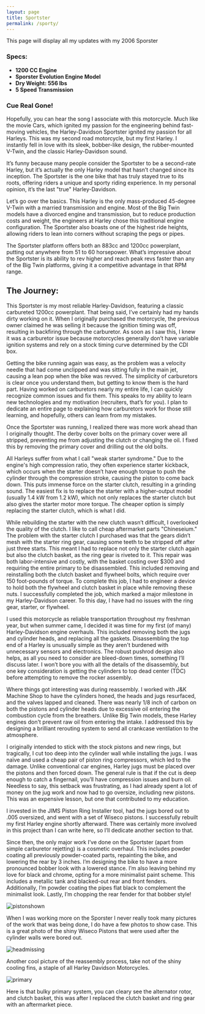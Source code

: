 ```yaml
---
layout: page
title: Sportster
permalink: /sporty/
---
```


This page will display all my updates with my 2006 Sporster

### Specs:
- **1200 CC Engine**
- **Sporster Evolution Engine Model**
- **Dry Weight: 556 lbs**
- **5 Speed Transmission**

<audio autoplay>
    <source src="https://github.com/AidanGrosz/Motorcycle_Man/raw/master/images/RealGone.mp3" type="audio/mp3">
    Your browser does not support the audio element.
</audio>

### Cue Real Gone!
Hopefully, you can hear the song I associate with this motorcycle. Much like the movie Cars, which ignited my passion for the engineering behind fast-moving vehicles, the Harley-Davidson Sportster ignited my passion for all Harleys. This was my second road motorcycle, but my first Harley. I instantly fell in love with its sleek, bobber-like design, the rubber-mounted V-Twin, and the classic Harley-Davidson sound.

It’s funny because many people consider the Sportster to be a second-rate Harley, but it’s actually the only Harley model that hasn’t changed since its inception. The Sportster is the one bike that has truly stayed true to its roots, offering riders a unique and sporty riding experience. In my personal opinion, it’s the last "true" Harley-Davidson.

Let’s go over the basics. This Harley is the only mass-produced 45-degree V-Twin with a married transmission and engine. Most of the Big Twin models have a divorced engine and transmission, but to reduce production costs and weight, the engineers at Harley chose this traditional engine configuration. The Sportster also boasts one of the highest ride heights, allowing riders to lean into corners without scraping the pegs or pipes.

The Sportster platform offers both an 883cc and 1200cc powerplant, putting out anywhere from 51 to 60 horsepower. What’s impressive about the Sportster is its ability to rev higher and reach peak revs faster than any of the Big Twin platforms, giving it a competitive advantage in that RPM range.

## The Journey:
This Sportster is my most reliable Harley-Davidson, featuring a classic carbureted 1200cc powerplant. That being said, I’ve certainly had my hands dirty working on it. When I originally purchased the motorcycle, the previous owner claimed he was selling it because the ignition timing was off, resulting in backfiring through the carburetor. As soon as I saw this, I knew it was a carburetor issue because motorcycles generally don’t have variable ignition systems and rely on a stock timing curve determined by the CDI box.

Getting the bike running again was easy, as the problem was a velocity needle that had come unclipped and was sitting fully in the main jet, causing a lean pop when the bike was revved. The simplicity of carburetors is clear once you understand them, but getting to know them is the hard part. Having worked on carburetors nearly my entire life, I can quickly recognize common issues and fix them. This speaks to my ability to learn new technologies and my motivation (recruiters, that’s for you). I plan to dedicate an entire page to explaining how carburetors work for those still learning, and hopefully, others can learn from my mistakes.

Once the Sportster was running, I realized there was more work ahead than I originally thought. The derby cover bolts on the primary cover were all stripped, preventing me from adjusting the clutch or changing the oil. I fixed this by removing the primary cover and drilling out the old bolts.

All Harleys suffer from what I call "weak starter syndrome." Due to the engine's high compression ratio, they often experience starter kickback, which occurs when the starter doesn’t have enough torque to push the cylinder through the compression stroke, causing the piston to come back down. This puts immense force on the starter clutch, resulting in a grinding sound. The easiest fix is to replace the starter with a higher-output model (usually 1.4 kW from 1.2 kW), which not only replaces the starter clutch but also gives the starter motor more torque. The cheaper option is simply replacing the starter clutch, which is what I did.

While rebuilding the starter with the new clutch wasn’t difficult, I overlooked the quality of the clutch. I like to call cheap aftermarket parts "Chineseium." The problem with the starter clutch I purchased was that the gears didn’t mesh with the starter ring gear, causing some teeth to be stripped off after just three starts. This meant I had to replace not only the starter clutch again but also the clutch basket, as the ring gear is riveted to it. This repair was both labor-intensive and costly, with the basket costing over $300 and requiring the entire primary to be disassembled. This included removing and reinstalling both the clutch basket and flywheel bolts, which require over 150 foot-pounds of torque. To complete this job, I had to engineer a device to hold both the flywheel and clutch basket in place while removing these nuts. I successfully completed the job, which marked a major milestone in my Harley-Davidson career. To this day, I have had no issues with the ring gear, starter, or flywheel.

I used this motorcycle as reliable transportation throughout my freshman year, but when summer came, I decided it was time for my first (of many) Harley-Davidson engine overhauls. This included removing both the jugs and cylinder heads, and replacing all the gaskets. Disassembling the top end of a Harley is unusually simple as they aren't burdened with unnecessary sensors and electronics. The robust pushrod design also helps, as all you need to consider are bleed-down times, something I’ll discuss later. I won’t bore you with all the details of the disassembly, but one key consideration is getting the cylinders to top dead center (TDC) before attempting to remove the rocker assembly.

Where things got interesting was during reassembly. I worked with J&K Machine Shop to have the cylinders honed, the heads and jugs resurfaced, and the valves lapped and cleaned. There was nearly 1/8 inch of carbon on both the pistons and cylinder heads due to excessive oil entering the combustion cycle from the breathers. Unlike Big Twin models, these Harley engines don't prevent raw oil from entering the intake. I addressed this by designing a brilliant rerouting system to send all crankcase ventilation to the atmosphere.

I originally intended to stick with the stock pistons and new rings, but tragically, I cut too deep into the cylinder wall while installing the jugs. I was naïve and used a cheap pair of piston ring compressors, which led to the damage. Unlike conventional car engines, Harley jugs must be placed over the pistons and then forced down. The general rule is that if the cut is deep enough to catch a fingernail, you’ll have compression issues and burn oil. Needless to say, this setback was frustrating, as I had already spent a lot of money on the jug work and now had to go oversize, including new pistons. This was an expensive lesson, but one that contributed to my education.

I invested in the JIMS Piston Ring Installer tool, had the jugs bored out to .005 oversized, and went with a set of Wiseco pistons. I successfully rebuilt my first Harley engine shortly afterward. There was certainly more involved in this project than I can write here, so I’ll dedicate another section to that.

Since then, the only major work I’ve done on the Sportster (apart from simple carburetor rejetting) is a cosmetic overhaul. This includes powder coating all previously powder-coated parts, repainting the bike, and lowering the rear by 3 inches. I’m designing the bike to have a more pronounced bobber look with a lowered stance. I’m also leaving behind my love for black and chrome, opting for a more minimalist paint scheme. This includes a metallic tank and blacked-out rear and front fenders. Additionally, I’m powder coating the pipes flat black to complement the minimalist look. Lastly, I’m chopping the rear fender for that bobber style!

![pistonshown](images/pistonshown.png)

When I was working more on the Sporster I never really took many pictures of the work that was being done, I do have a few photos to show case. This is a great photo of the shiny Wiseco Pistons that were used after the cylinder walls were bored out.

![headmissing](images/headmissing.png)

Another cool picture of the reassembly process, take not of the shiny cooling fins, a staple of all Harley Davidson Motorcycles.

![primary](images/primary.png)

Here is that bulky primary system, you can cleary see the alternator rotor, and clutch basket, this was after I replaced the clutch basket and ring gear with an aftermarket piece.



